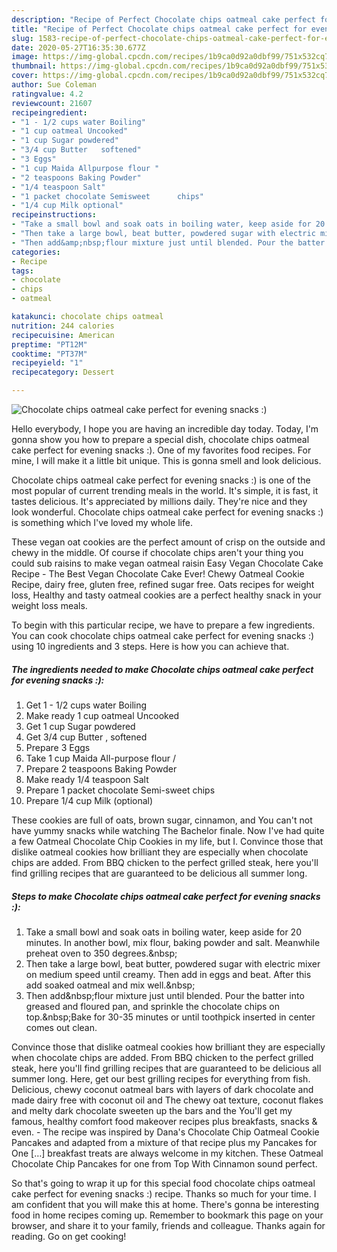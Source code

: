 ```yaml
---
description: "Recipe of Perfect Chocolate chips oatmeal cake perfect for evening snacks :)"
title: "Recipe of Perfect Chocolate chips oatmeal cake perfect for evening snacks :)"
slug: 1583-recipe-of-perfect-chocolate-chips-oatmeal-cake-perfect-for-evening-snacks
date: 2020-05-27T16:35:30.677Z
image: https://img-global.cpcdn.com/recipes/1b9ca0d92a0dbf99/751x532cq70/chocolate-chips-oatmeal-cake-perfect-for-evening-snacks-recipe-main-photo.jpg
thumbnail: https://img-global.cpcdn.com/recipes/1b9ca0d92a0dbf99/751x532cq70/chocolate-chips-oatmeal-cake-perfect-for-evening-snacks-recipe-main-photo.jpg
cover: https://img-global.cpcdn.com/recipes/1b9ca0d92a0dbf99/751x532cq70/chocolate-chips-oatmeal-cake-perfect-for-evening-snacks-recipe-main-photo.jpg
author: Sue Coleman
ratingvalue: 4.2
reviewcount: 21607
recipeingredient:
- "1 - 1/2 cups water Boiling"
- "1 cup oatmeal Uncooked"
- "1 cup Sugar powdered"
- "3/4 cup Butter   softened"
- "3 Eggs"
- "1 cup Maida Allpurpose flour "
- "2 teaspoons Baking Powder"
- "1/4 teaspoon Salt"
- "1 packet chocolate Semisweet      chips"
- "1/4 cup Milk optional"
recipeinstructions:
- "Take a small bowl and soak oats in boiling water, keep aside for 20 minutes. In another bowl, mix flour, baking powder and salt. Meanwhile preheat oven to 350 degrees.&amp;nbsp;"
- "Then take a large bowl, beat butter, powdered sugar with electric mixer on medium speed until creamy. Then add in eggs and beat. After this add soaked oatmeal and mix well.&amp;nbsp;"
- "Then add&amp;nbsp;flour mixture just until blended. Pour the batter into greased and floured pan, and sprinkle the chocolate chips on top.&amp;nbsp;Bake for 30-35 minutes or until toothpick inserted in center comes out clean."
categories:
- Recipe
tags:
- chocolate
- chips
- oatmeal

katakunci: chocolate chips oatmeal 
nutrition: 244 calories
recipecuisine: American
preptime: "PT12M"
cooktime: "PT37M"
recipeyield: "1"
recipecategory: Dessert

---
```



![Chocolate chips oatmeal cake perfect for evening snacks :)](https://img-global.cpcdn.com/recipes/1b9ca0d92a0dbf99/751x532cq70/chocolate-chips-oatmeal-cake-perfect-for-evening-snacks-recipe-main-photo.jpg)

Hello everybody, I hope you are having an incredible day today. Today, I'm gonna show you how to prepare a special dish, chocolate chips oatmeal cake perfect for evening snacks :). One of my favorites food recipes. For mine, I will make it a little bit unique. This is gonna smell and look delicious.

Chocolate chips oatmeal cake perfect for evening snacks :) is one of the most popular of current trending meals in the world. It's simple, it is fast, it tastes delicious. It's appreciated by millions daily. They're nice and they look wonderful. Chocolate chips oatmeal cake perfect for evening snacks :) is something which I've loved my whole life.

These vegan oat cookies are the perfect amount of crisp on the outside and chewy in the middle. Of course if chocolate chips aren&#39;t your thing you could sub raisins to make vegan oatmeal raisin Easy Vegan Chocolate Cake Recipe - The Best Vegan Chocolate Cake Ever! Chewy Oatmeal Cookie Recipe, dairy free, gluten free, refined sugar free. Oats recipes for weight loss, Healthy and tasty oatmeal cookies are a perfect healthy snack in your weight loss meals.


To begin with this particular recipe, we have to prepare a few ingredients. You can cook chocolate chips oatmeal cake perfect for evening snacks :) using 10 ingredients and 3 steps. Here is how you can achieve that.

<!--inarticleads1-->

##### The ingredients needed to make Chocolate chips oatmeal cake perfect for evening snacks :):

1. Get 1 - 1/2 cups water Boiling
1. Make ready 1 cup oatmeal Uncooked
1. Get 1 cup Sugar powdered
1. Get 3/4 cup Butter ,  softened
1. Prepare 3 Eggs
1. Take 1 cup Maida All-purpose flour /
1. Prepare 2 teaspoons Baking Powder
1. Make ready 1/4 teaspoon Salt
1. Prepare 1 packet chocolate Semi-sweet      chips
1. Prepare 1/4 cup Milk (optional)


These cookies are full of oats, brown sugar, cinnamon, and You can&#39;t not have yummy snacks while watching The Bachelor finale. Now I&#39;ve had quite a few Oatmeal Chocolate Chip Cookies in my life, but I. Convince those that dislike oatmeal cookies how brilliant they are especially when chocolate chips are added. From BBQ chicken to the perfect grilled steak, here you&#39;ll find grilling recipes that are guaranteed to be delicious all summer long. 

<!--inarticleads2-->

##### Steps to make Chocolate chips oatmeal cake perfect for evening snacks :):

1. Take a small bowl and soak oats in boiling water, keep aside for 20 minutes. In another bowl, mix flour, baking powder and salt. Meanwhile preheat oven to 350 degrees.&amp;nbsp;
1. Then take a large bowl, beat butter, powdered sugar with electric mixer on medium speed until creamy. Then add in eggs and beat. After this add soaked oatmeal and mix well.&amp;nbsp;
1. Then add&amp;nbsp;flour mixture just until blended. Pour the batter into greased and floured pan, and sprinkle the chocolate chips on top.&amp;nbsp;Bake for 30-35 minutes or until toothpick inserted in center comes out clean.


Convince those that dislike oatmeal cookies how brilliant they are especially when chocolate chips are added. From BBQ chicken to the perfect grilled steak, here you&#39;ll find grilling recipes that are guaranteed to be delicious all summer long. Here, get our best grilling recipes for everything from fish. Delicious, chewy coconut oatmeal bars with layers of dark chocolate and made dairy free with coconut oil and The chewy oat texture, coconut flakes and melty dark chocolate sweeten up the bars and the You&#39;ll get my famous, healthy comfort food makeover recipes plus breakfasts, snacks &amp; even. - The recipe was inspired by Dana&#39;s Chocolate Chip Oatmeal Cookie Pancakes and adapted from a mixture of that recipe plus my Pancakes for One […] breakfast treats are always welcome in my kitchen. These Oatmeal Chocolate Chip Pancakes for one from Top With Cinnamon sound perfect. 

So that's going to wrap it up for this special food chocolate chips oatmeal cake perfect for evening snacks :) recipe. Thanks so much for your time. I am confident that you will make this at home. There's gonna be interesting food in home recipes coming up. Remember to bookmark this page on your browser, and share it to your family, friends and colleague. Thanks again for reading. Go on get cooking!
